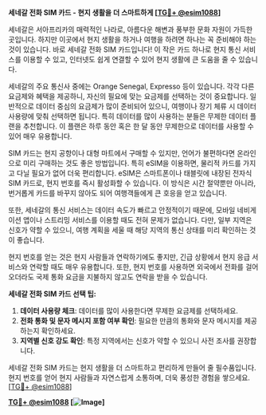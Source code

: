 **세네갈 전화 SIM 카드 - 현지 생활을 더 스마트하게 [[TG💪+ @esim1088](https://t.me/s/esim1088)]**

세네갈은 서아프리카의 매력적인 나라로, 아름다운 해변과 풍부한 문화 자원이 가득한 곳입니다. 하지만 이곳에서 현지 생활을 하거나 여행을 하려면 하나는 꼭 준비해야 하는 것이 있습니다. 바로 세네갈 전화 SIM 카드입니다! 이 작은 카드 하나로 현지 통신 서비스를 이용할 수 있고, 인터넷도 쉽게 연결할 수 있어 현지 생활에 큰 도움을 줄 수 있습니다.

세네갈의 주요 통신사 중에는 Orange Senegal, Expresso 등이 있습니다. 각각 다른 요금제와 혜택을 제공하니, 자신의 필요에 맞는 요금제를 선택하는 것이 중요합니다. 일반적으로 데이터 중심의 요금제가 많이 준비되어 있으니, 여행이나 장기 체류 시 데이터 사용량에 맞춰 선택하면 됩니다. 특히 데이터를 많이 사용하는 분들은 무제한 데이터 플랜을 추천합니다. 이 플랜은 하루 동안 혹은 한 달 동안 무제한으로 데이터를 사용할 수 있어 매우 유용합니다.

SIM 카드는 현지 공항이나 대형 마트에서 구매할 수 있지만, 언어가 불편하다면 온라인으로 미리 구매하는 것도 좋은 방법입니다. 특히 eSIM을 이용하면, 물리적 카드를 가지고 다닐 필요가 없어 더욱 편리합니다. eSIM은 스마트폰이나 태블릿에 내장된 전자식 SIM 카드로, 현지 번호를 즉시 활성화할 수 있습니다. 이 방식은 시간 절약뿐만 아니라, 번거롭게 카드를 바꾸지 않아도 되어 여행객들에게 큰 호응을 얻고 있습니다.

또한, 세네갈의 통신 서비스는 데이터 속도가 빠르고 안정적이기 때문에, 모바일 네비게이션 앱이나 스트리밍 서비스를 이용할 때도 전혀 문제가 없습니다. 다만, 일부 지역은 신호가 약할 수 있으니, 여행 계획을 세울 때 해당 지역의 통신 상태를 미리 확인하는 것이 좋습니다.

현지 번호를 얻는 것은 현지 사람들과 연락하기에도 좋지만, 긴급 상황에서 현지 응급 서비스와 연락할 때도 매우 유용합니다. 또한, 현지 번호를 사용하면 외국에서 전화를 걸어오더라도 국제 통화 요금을 지불하지 않고도 연락을 받을 수 있습니다.

**세네갈 전화 SIM 카드 선택 팁:**

1. **데이터 사용량 체크**: 데이터를 많이 사용한다면 무제한 요금제를 선택하세요.
2. **전화 통화 및 문자 메시지 포함 여부 확인**: 필요한 만큼의 통화와 문자 메시지를 제공하는지 확인하세요.
3. **지역별 신호 강도 확인**: 특정 지역에서는 신호가 약할 수 있으니 사전 조사를 권장합니다.

세네갈 전화 SIM 카드는 현지 생활을 더 스마트하고 편리하게 만들어 줄 필수품입니다. 현지 번호를 얻어 현지 사람들과 자연스럽게 소통하며, 더욱 풍성한 경험을 쌓으세요. [[TG💪+ @esim1088](https://t.me/s/esim1088)]

**[TG💪+ @esim1088](https://t.me/s/esim1088) [![Image](https://i.postimg.cc/Y0z9fWf4/image.png)]**